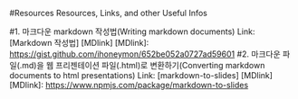 #Resources
Resources, Links, and other Useful Infos

#1. 마크다운 markdown 작성법(Writing markdown documents)
Link: [Markdown 작성법] [MDlink]
[MDlink]: https://gist.github.com/ihoneymon/652be052a0727ad59601
#2. 마크다운 파일(.md)을 웹 프리젠테이션 파일(.html)로 변환하기(Converting markdown documents to html presentations)
Link: [markdown-to-slides] [MDlink]
[MDlink]: https://www.npmjs.com/package/markdown-to-slides
